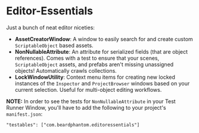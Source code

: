 # Editor-Essentials

Just a bunch of neat editor niceties:
* **AssetCreatorWindow**: A window to easily search for and create custom `ScriptableObject` based assets.
* **NonNullableAttribute**: An attribute for serialized fields (that are object references). Comes with a test to ensure that your scenes, `ScriptableObject` assets, and prefabs aren't missing unassigned objects! Automatically crawls collections.
* **LockWindowUtility**: Context menu items for creating new locked instances of the `Inspector` and `ProjectBrowser` windows based on your current selection. Useful for multi-object editing workflows.

**NOTE:** In order to see the tests for `NonNullableAttribute` in your Test Runner Window, you'll have to add the following to your project's `manifest.json`:

```
"testables": ["com.beardphantom.editoressentials"]
```
